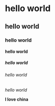 # hello world
## hello world
### hello world
#### hello world
##### hello world
###### hello world
*hello world*

**I love china**


